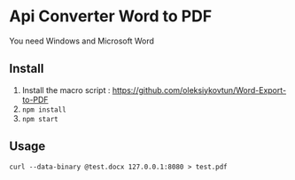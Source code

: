 # Api Converter Word to PDF

You need Windows and Microsoft Word

## Install

1. Install the macro script : https://github.com/oleksiykovtun/Word-Export-to-PDF
2. ```npm install```
3. ```npm start```

## Usage

```curl --data-binary @test.docx 127.0.0.1:8080 > test.pdf```
